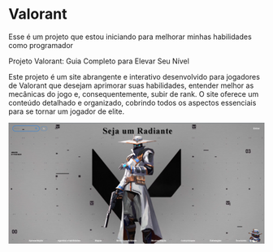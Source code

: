 # Valorant
Esse é um projeto que estou iniciando para melhorar minhas habilidades como programador


Projeto Valorant: Guia Completo para Elevar Seu Nível

Este projeto é um site abrangente e interativo desenvolvido para jogadores de Valorant que desejam aprimorar suas habilidades, entender melhor as mecânicas do jogo e, consequentemente, subir de rank. O site oferece um conteúdo detalhado e organizado, cobrindo todos os aspectos essenciais para se tornar um jogador de elite.


<div align="center">
    <img src="./imgs/Capa do projeto valorant.png" alt="Imagem do meu projeto">
</div>